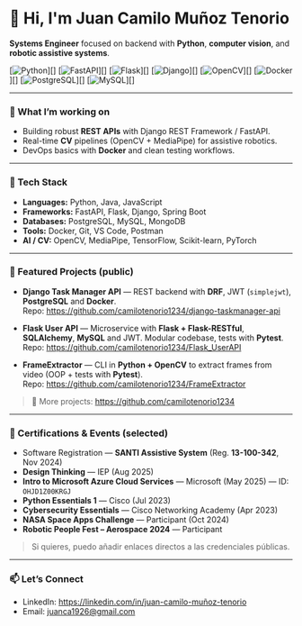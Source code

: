 # 👋 Hi, I'm Juan Camilo Muñoz Tenorio

**Systems Engineer** focused on backend with **Python**, **computer vision**, and **robotic assistive systems**.

[![Python](https://img.shields.io/badge/Python-3776AB)][]
[![FastAPI](https://img.shields.io/badge/FastAPI-009688)][]
[![Flask](https://img.shields.io/badge/Flask-000000)][]
[![Django](https://img.shields.io/badge/Django-092E20)][]
[![OpenCV](https://img.shields.io/badge/OpenCV-5C3EE8)][]
[![Docker](https://img.shields.io/badge/Docker-2496ED)][]
[![PostgreSQL](https://img.shields.io/badge/PostgreSQL-336791)][]
[![MySQL](https://img.shields.io/badge/MySQL-4479A1)][]

[Python]: #
[FastAPI]: #
[Flask]: #
[Django]: #
[OpenCV]: #
[Docker]: #
[PostgreSQL]: #
[MySQL]: #

---

### 🔭 What I’m working on
- Building robust **REST APIs** with Django REST Framework / FastAPI.
- Real-time **CV** pipelines (OpenCV + MediaPipe) for assistive robotics.
- DevOps basics with **Docker** and clean testing workflows.

---

### 🧠 Tech Stack
- **Languages:** Python, Java, JavaScript  
- **Frameworks:** FastAPI, Flask, Django, Spring Boot  
- **Databases:** PostgreSQL, MySQL, MongoDB  
- **Tools:** Docker, Git, VS Code, Postman  
- **AI / CV:** OpenCV, MediaPipe, TensorFlow, Scikit-learn, PyTorch  

---

### 🚀 Featured Projects (public)
- **Django Task Manager API** — REST backend with **DRF**, JWT (`simplejwt`), **PostgreSQL** and **Docker**.  
  Repo: https://github.com/camilotenorio1234/django-taskmanager-api

- **Flask User API** — Microservice with **Flask + Flask-RESTful**, **SQLAlchemy**, **MySQL** and JWT. Modular codebase, tests with **Pytest**.  
  Repo: https://github.com/camilotenorio1234/Flask_UserAPI

- **FrameExtractor** — CLI in **Python + OpenCV** to extract frames from video (OOP + tests with **Pytest**).  
  Repo: https://github.com/camilotenorio1234/FrameExtractor

> 📝 More projects: https://github.com/camilotenorio1234

---

### 🏅 Certifications & Events (selected)
- Software Registration — **SANTI Assistive System** (Reg. **13-100-342**, Nov 2024)
- **Design Thinking** — IEP (Aug 2025)
- **Intro to Microsoft Azure Cloud Services** — Microsoft (May 2025) — ID: `OHJD1Z00KRGJ`
- **Python Essentials 1** — Cisco (Jul 2023)
- **Cybersecurity Essentials** — Cisco Networking Academy (Apr 2023)
- **NASA Space Apps Challenge** — Participant (Oct 2024)
- **Robotic People Fest – Aerospace 2024** — Participant

> Si quieres, puedo añadir enlaces directos a las credenciales públicas.

---

### 📫 Let’s Connect
- LinkedIn: https://linkedin.com/in/juan-camilo-muñoz-tenorio  
- Email: juanca1926@gmail.com
